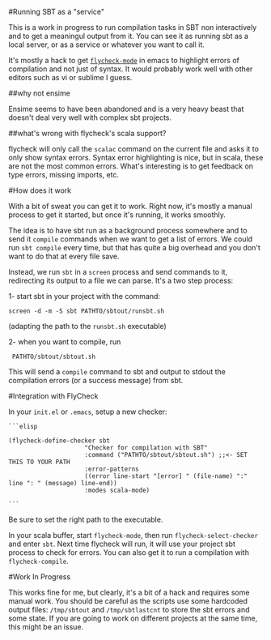 #Running SBT as a "service"

This is a work in progress to run compilation tasks in SBT non interactively and to get a meaningul output from it. You can see it as running sbt as a local server, or as a service or whatever you want to call it.

It's mostly a hack to get [`flycheck-mode`](http://flycheck.readthedocs.org/) in emacs to highlight errors of compilation and not just of syntax. It would probably work well with other editors such as vi or sublime I guess.



##why not ensime

Ensime seems to have been abandoned and is a very heavy beast that doesn't deal very well with complex sbt projects.

##what's wrong with flycheck's scala support?

flycheck will only call the `scalac` command on the current file and asks it to only show syntax errors. Syntax error highlighting is nice, but in scala, these are not the most common errors. What's interesting is to get feedback on type errors, missing imports, etc.

#How does it work

With a bit of sweat you can get it to work. Right now, it's mostly a manual process to get it started, but once it's running, it works smoothly.

The idea is to have sbt run as a background process somewhere and to send it `compile` commands when we want to get a list of errors. We could run `sbt compile` every time, but that has quite a big overhead and you don't want to do that at every file save.

Instead, we run `sbt` in a `screen` process and send commands to it, redirecting its output to a file we can parse. It's a two step process:

  1- start sbt in your project with the command:

    screen -d -m -S sbt PATHTO/sbtout/runsbt.sh
    
   (adapting the path to the `runsbt.sh` executable)

  2- when you want to compile, run 

     PATHTO/sbtout/sbtout.sh
     
   This will send a `compile` command to sbt and output to stdout the compilation errors (or a success message) from sbt.
   

#Integration with FlyCheck

In your `init.el` or `.emacs`, setup a new checker:

    ```elisp

    (flycheck-define-checker sbt
                         "Checker for compilation with SBT"
                         :command ("PATHTO/sbtout/sbtout.sh") ;;<- SET THIS TO YOUR PATH
                         :error-patterns
                         ((error line-start "[error] " (file-name) ":" line ": " (message) line-end))
                         :modes scala-mode)

    ```
    
Be sure to set the right path to the executable.

In your scala buffer, start `flycheck-mode`, then run `flycheck-select-checker` and enter `sbt`. Next time flycheck will run, it will use your project sbt process to check for errors.
You can also get it to run a compilation with `flycheck-compile`.

#Work In Progress

This works fine for me, but clearly, it's a bit of a hack and requires some manual work. You should be careful as the scripts use some hardcoded output files:  `/tmp/sbtout` and `/tmp/sbtlastcnt` to store the sbt errors and some state. If you are going to work on different projects at the same time, this might be an issue.
